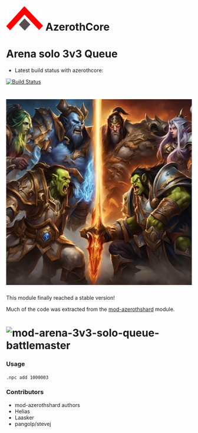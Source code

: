 # ![logo](https://raw.githubusercontent.com/azerothcore/azerothcore.github.io/master/images/logo-github.png) AzerothCore

# Arena solo 3v3 Queue

-   Latest build status with azerothcore:

[![Build Status](https://github.com/pangolp/mod-arena-3v3-solo-queue/workflows/core-build/badge.svg)](https://github.com/pangolp/mod-arena-3v3-solo-queue)

# ![mod-arena-3v3-solo-queue](https://github.com/azerothcore/mod-arena-3v3-solo-queue/blob/master/icon.png?raw=true)

This module finally reached a stable version!

Much of the code was extracted from the [mod-azerothshard](https://github.com/azerothcore/mod-azerothshard) module.

# ![mod-arena-3v3-solo-queue-battlemaster](https://github.com/azerothcore/mod-arena-3v3-solo-queue/blob/master/images/3v3soloq-battlemaster.png?raw=true)

### Usage

`.npc add 1000003`

### Contributors

-   mod-azerothshard authors
-   Helias
-   Laasker
-   pangolp/stevej
